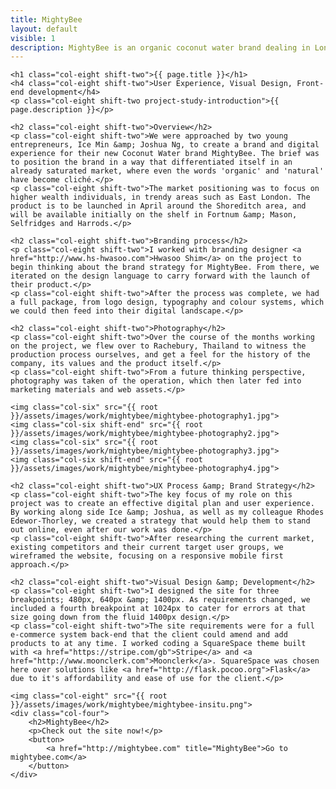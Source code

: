 ```yaml
---
title: MightyBee
layout: default
visible: 1
description: MightyBee is an organic coconut water brand dealing in London.
---
```


<div id="project-page" class="mb-banner banner"><div class="heading-section"></div></div>

<div class="wrapper project-wrapper">

	<h1 class="col-eight shift-two">{{ page.title }}</h1>
	<h4 class="col-eight shift-two">User Experience, Visual Design, Front-end development</h4>
	<p class="col-eight shift-two project-study-introduction">{{ page.description }}</p>

	<h2 class="col-eight shift-two">Overview</h2>
	<p class="col-eight shift-two">We were approached by two young entrepreneurs, Ice Min &amp; Joshua Ng, to create a brand and digital experience for their new Coconut Water brand MightyBee. The brief was to position the brand in a way that differentiated itself in an already saturated market, where even the words 'organic' and 'natural' have become cliché.</p>
	<p class="col-eight shift-two">The market positioning was to focus on higher wealth individuals, in trendy areas such as East London. The product is to be launched in April around the Shoreditch area, and will be available initially on the shelf in Fortnum &amp; Mason, Selfridges and Harrods.</p>

	<h2 class="col-eight shift-two">Branding process</h2>
	<p class="col-eight shift-two">I worked with branding designer <a href="http://www.hs-hwasoo.com">Hwasoo Shim</a> on the project to begin thinking about the brand strategy for MightyBee. From there, we iterated on the design language to carry forward with the launch of their product.</p>
	<p class="col-eight shift-two">After the process was complete, we had a full package, from logo design, typography and colour systems, which we could then feed into their digital landscape.</p>

	<h2 class="col-eight shift-two">Photography</h2>
	<p class="col-eight shift-two">Over the course of the months working on the project, we flew over to Rachebury, Thailand to witness the production process ourselves, and get a feel for the history of the company, its values and the product itself.</p>
	<p class="col-eight shift-two">From a future thinking perspective, photography was taken of the operation, which then later fed into marketing materials and web assets.</p>

	<img class="col-six" src="{{ root }}/assets/images/work/mightybee/mightybee-photography1.jpg">
	<img class="col-six shift-end" src="{{ root }}/assets/images/work/mightybee/mightybee-photography2.jpg">
	<img class="col-six" src="{{ root }}/assets/images/work/mightybee/mightybee-photography3.jpg">
	<img class="col-six shift-end" src="{{ root }}/assets/images/work/mightybee/mightybee-photography4.jpg">

	<h2 class="col-eight shift-two">UX Process &amp; Brand Strategy</h2>
	<p class="col-eight shift-two">The key focus of my role on this project was to create an effective digital plan and user experience. By working along side Ice &amp; Joshua, as well as my colleague Rhodes Edewor-Thorley, we created a strategy that would help them to stand out online, even after our work was done.</p>
	<p class="col-eight shift-two">After researching the current market, existing competitors and their current target user groups, we wireframed the website, focusing on a responsive mobile first approach.</p>

	<h2 class="col-eight shift-two">Visual Design &amp; Development</h2>
	<p class="col-eight shift-two">I designed the site for three breakpoints; 480px, 640px &amp; 1400px. As requirements changed, we included a fourth breakpoint at 1024px to cater for errors at that size going down from the fluid 1400px design.</p>
	<p class="col-eight shift-two">The site requirements were for a full e-commerce system back-end that the client could amend and add products to at any time. I worked coding a SquareSpace theme built with <a href="https://stripe.com/gb">Stripe</a> and <a href="http://www.moonclerk.com">Moonclerk</a>. SquareSpace was chosen here over solutions like <a href="http://flask.pocoo.org">Flask</a> due to it's affordability and ease of use for the client.</p>

	<img class="col-eight" src="{{ root }}/assets/images/work/mightybee/mightybee-insitu.png">
	<div class="col-four">
		<h2>MightyBee</h2>
		<p>Check out the site now!</p>
		<button>
			<a href="http://mightybee.com" title="MightyBee">Go to mightybee.com</a>
		</button>
	</div>

</div>